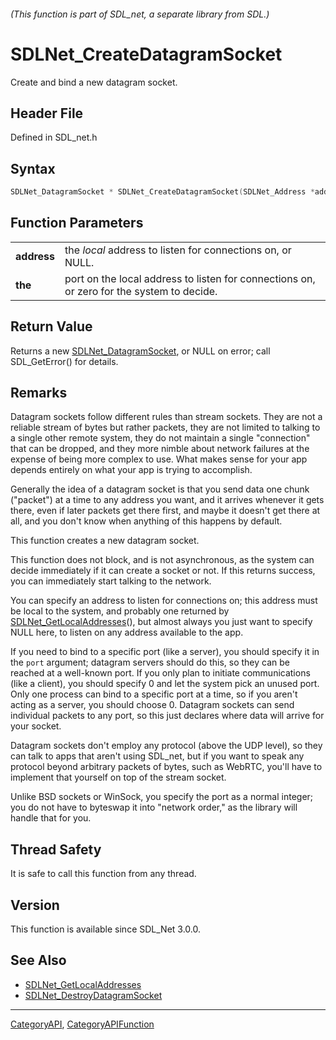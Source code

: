 ###### (This function is part of SDL_net, a separate library from SDL.)
# SDLNet_CreateDatagramSocket

Create and bind a new datagram socket.

## Header File

Defined in SDL_net.h

## Syntax

```c
SDLNet_DatagramSocket * SDLNet_CreateDatagramSocket(SDLNet_Address *addr, Uint16 port);

```

## Function Parameters

|                 |                                                                                           |
| --------------- | ----------------------------------------------------------------------------------------- |
| **address**     | the _local_ address to listen for connections on, or NULL.                                |
| **the**         | port on the local address to listen for connections on, or zero for the system to decide. |

## Return Value

Returns a new [SDLNet_DatagramSocket](SDLNet_DatagramSocket), or NULL on
error; call SDL_GetError() for details.

## Remarks

Datagram sockets follow different rules than stream sockets. They are not a
reliable stream of bytes but rather packets, they are not limited to
talking to a single other remote system, they do not maintain a single
"connection" that can be dropped, and they more nimble about network
failures at the expense of being more complex to use. What makes sense for
your app depends entirely on what your app is trying to accomplish.

Generally the idea of a datagram socket is that you send data one chunk
("packet") at a time to any address you want, and it arrives whenever it
gets there, even if later packets get there first, and maybe it doesn't get
there at all, and you don't know when anything of this happens by default.

This function creates a new datagram socket.

This function does not block, and is not asynchronous, as the system can
decide immediately if it can create a socket or not. If this returns
success, you can immediately start talking to the network.

You can specify an address to listen for connections on; this address must
be local to the system, and probably one returned by
[SDLNet_GetLocalAddresses](SDLNet_GetLocalAddresses)(), but almost always
you just want to specify NULL here, to listen on any address available to
the app.

If you need to bind to a specific port (like a server), you should specify
it in the `port` argument; datagram servers should do this, so they can be
reached at a well-known port. If you only plan to initiate communications
(like a client), you should specify 0 and let the system pick an unused
port. Only one process can bind to a specific port at a time, so if you
aren't acting as a server, you should choose 0. Datagram sockets can send
individual packets to any port, so this just declares where data will
arrive for your socket.

Datagram sockets don't employ any protocol (above the UDP level), so they
can talk to apps that aren't using SDL_net, but if you want to speak any
protocol beyond arbitrary packets of bytes, such as WebRTC, you'll have to
implement that yourself on top of the stream socket.

Unlike BSD sockets or WinSock, you specify the port as a normal integer;
you do not have to byteswap it into "network order," as the library will
handle that for you.

## Thread Safety

It is safe to call this function from any thread.

## Version

This function is available since SDL_Net 3.0.0.

## See Also

* [SDLNet_GetLocalAddresses](SDLNet_GetLocalAddresses)
* [SDLNet_DestroyDatagramSocket](SDLNet_DestroyDatagramSocket)

----
[CategoryAPI](CategoryAPI), [CategoryAPIFunction](CategoryAPIFunction)

